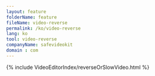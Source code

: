 ```yaml
---
layout: feature
folderName: feature
fileName: video-reverse
permalink: /ko/video-reverse
lang: ko
tool: video-reverse
companyName: safevideokit
domain : com
---
```


{% include VideoEditorIndex/reverseOrSlowVideo.html %}

   